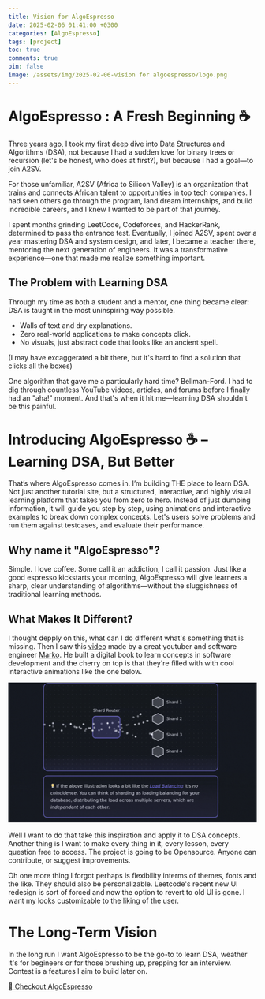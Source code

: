 ```yaml
---
title: Vision for AlgoEspresso
date: 2025-02-06 01:41:00 +0300
categories: [AlgoEspresso]
tags: [project]
toc: true
comments: true
pin: false
image: /assets/img/2025-02-06-vision for algoespresso/logo.png
---
```


# AlgoEspresso : A Fresh Beginning ☕

Three years ago, I took my first deep dive into Data Structures and Algorithms (DSA), not because I had a sudden love for 
binary trees or recursion (let's be honest, who does at first?), but because I had a goal—to join A2SV.

For those unfamiliar, A2SV (Africa to Silicon Valley) is an organization that trains and connects African talent to 
opportunities in top tech companies. I had seen others go through the program, land dream internships, and build incredible 
careers, and I knew I wanted to be part of that journey.

I spent months grinding LeetCode, Codeforces, and HackerRank, determined to pass the entrance test. Eventually, I joined A2SV, 
spent over a year mastering DSA and system design, and later, I became a teacher there, mentoring the next generation of 
engineers. It was a transformative experience—one that made me realize something important.

## The Problem with Learning DSA
Through my time as both a student and a mentor, one thing became clear: DSA is taught in the most uninspiring way possible.
- Walls of text and dry explanations.
- Zero real-world applications to make concepts click.
- No visuals, just abstract code that looks like an ancient spell.

(I may have excaggerated a bit there, but it's hard to find a solution that clicks all the boxes)

One algorithm that gave me a particularly hard time? Bellman-Ford. I had to dig through countless YouTube videos, articles, and forums before I finally had an "aha!" moment. And that's when it hit me—learning DSA shouldn't be this painful.

# Introducing AlgoEspresso ☕ – Learning DSA, But Better
That’s where AlgoEspresso comes in.
I’m building THE place to learn DSA. Not just another tutorial site, but a structured, interactive, and highly visual learning 
platform that takes you from zero to hero. Instead of just dumping information, it will guide you step by step, using
animations and interactive examples to break down complex concepts.
Let's users solve problems and run them against testcases, and evaluate their performance.

## Why name it "AlgoEspresso"?
Simple. I love coffee. Some call it an addiction, I call it passion. Just like a good espresso kickstarts your morning, AlgoEspresso will give learners a sharp, clear understanding of algorithms—without the sluggishness of traditional learning methods.

## What Makes It Different?
I thought depply on this, what can I do different what's something that is missing. Then I saw this
[video](https://www.youtube.com/watch?v=RfAAxgCN4K4) made by a great youtuber and software engineer [Marko](https://www.youtube.com/@withmarko).
He built a digital book to learn concepts in software development and the cherry on top is that
they're filled with with cool interactive animations like the one below.

![YAY](/assets/gifs/2025-02-06-vision%20for%20algoespresso/screenshot.gif)

Well I want to do that take this inspiration and apply it to DSA concepts.
Another thing is I want to make every thing in it, every lesson, every question free to access. The project is going to be
Opensource. Anyone can contribute, or suggest improvements.

Oh one more thing I forgot perhaps is flexibility interms of themes, fonts and the like. They should also be personalizable.
Leetcode's recent new UI redesign is sort of forced and now the option to revert to old UI is gone. I want my looks 
customizable to the liking of the user.

# The Long-Term Vision
In the long run I want AlgoEspresso to be the go-to to learn DSA, weather it's for begineers or for those brushing up, 
prepping for an interview. 
Contest is a features I aim to build later on.


[🔗 Checkout AlgoEspresso](https://github.com/NathanZlion/AlgoEspresso/)
